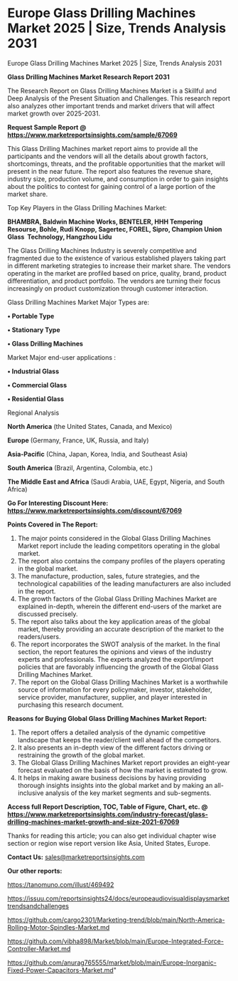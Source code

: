 # Europe Glass Drilling Machines Market 2025 | Size, Trends Analysis 2031
Europe Glass Drilling Machines Market 2025 | Size, Trends Analysis 2031

<strong>Glass Drilling Machines Market Research Report 2031</strong>

The Research Report on Glass Drilling Machines Market is a Skillful and Deep Analysis of the Present Situation and Challenges. This research report also analyzes other important trends and market drivers that will affect market growth over 2025-2031.

<strong>Request Sample Report @ <a href=https://www.marketreportsinsights.com/sample/67069>https://www.marketreportsinsights.com/sample/67069</a></strong>

This Glass Drilling Machines market report aims to provide all the participants and the vendors will all the details about growth factors, shortcomings, threats, and the profitable opportunities that the market will present in the near future. The report also features the revenue share, industry size, production volume, and consumption in order to gain insights about the politics to contest for gaining control of a large portion of the market share.

Top Key Players in the Glass Drilling Machines Market:

<strong>BHAMBRA, Baldwin Machine Works, BENTELER, HHH Tempering Resourse, Bohle, Rudi Knopp, Sagertec, FOREL, Sipro, Champion Union Glass  Technology, Hangzhou Lidu</strong>

The Glass Drilling Machines Industry is severely competitive and fragmented due to the existence of various established players taking part in different marketing strategies to increase their market share. The vendors operating in the market are profiled based on price, quality, brand, product differentiation, and product portfolio. The vendors are turning their focus increasingly on product customization through customer interaction.

Glass Drilling Machines Market Major Types are:

<strong>• Portable Type

• Stationary Type

• Glass Drilling Machines</strong>

Market Major end-user applications :

<strong>• Industrial Glass

• Commercial Glass

• Residential Glass</strong>

Regional Analysis

</u><strong><b>North America</b></strong> (the United States, Canada, and Mexico)

<strong><b>Europe </b></strong>(Germany, France, UK, Russia, and Italy)

<strong><b>Asia-Pacific</b></strong> (China, Japan, Korea, India, and Southeast Asia)

<strong><b>South America</b></strong> (Brazil, Argentina, Colombia, etc.)

<strong><b>The Middle East and Africa</b></strong> (Saudi Arabia, UAE, Egypt, Nigeria, and South Africa)

<strong>Go For Interesting Discount Here: <a href=https://www.marketreportsinsights.com/discount/67069>https://www.marketreportsinsights.com/discount/67069</a></strong>

<strong>Points Covered in The Report:</strong>
<ol>
  <li>The major points considered in the Global Glass Drilling Machines Market report include the leading competitors operating in the global market.</li>
  <li>The report also contains the company profiles of the players operating in the global market.</li>
  <li>The manufacture, production, sales, future strategies, and the technological capabilities of the leading manufacturers are also included in the report.</li>
  <li>The growth factors of the Global Glass Drilling Machines Market are explained in-depth, wherein the different end-users of the market are discussed precisely.</li>
  <li>The report also talks about the key application areas of the global market, thereby providing an accurate description of the market to the readers/users.</li>
  <li>The report incorporates the SWOT analysis of the market. In the final section, the report features the opinions and views of the industry experts and professionals. The experts analyzed the export/import policies that are favorably influencing the growth of the Global Glass Drilling Machines Market.</li>
  <li>The report on the Global Glass Drilling Machines Market is a worthwhile source of information for every policymaker, investor, stakeholder, service provider, manufacturer, supplier, and player interested in purchasing this research document.</li>
</ol>
<strong>Reasons for Buying Global Glass Drilling Machines Market Report:</strong>

<ol>
  <li>The report offers a detailed analysis of the dynamic competitive landscape that keeps the reader/client well ahead of the competitors.</li>
  <li>It also presents an in-depth view of the different factors driving or restraining the growth of the global market.</li>
  <li>The Global Glass Drilling Machines Market report provides an eight-year forecast evaluated on the basis of how the market is estimated to grow.</li>
  <li>It helps in making aware business decisions by having providing thorough insights insights into the global market and by making an all-inclusive analysis of the key market segments and sub-segments.</li>
</ol>
<strong>Access full Report Description, TOC, Table of Figure, Chart, etc. @ <a href=https://www.marketreportsinsights.com/industry-forecast/glass-drilling-machines-market-growth-and-size-2021-67069>https://www.marketreportsinsights.com/industry-forecast/glass-drilling-machines-market-growth-and-size-2021-67069</a></strong>


Thanks for reading this article; you can also get individual chapter wise section or region wise report version like Asia, United States, Europe.

<strong>Contact Us:</strong>
sales@marketreportsinsights.com

<strong>Our other reports:</strong>

<a href=https://tanomuno.com/illust/469492>https://tanomuno.com/illust/469492</a>

<a href=https://issuu.com/reportsinsights24/docs/europeaudiovisualdisplaysmarkettrendsandchallenges>https://issuu.com/reportsinsights24/docs/europeaudiovisualdisplaysmarkettrendsandchallenges</a>

<a href=https://github.com/cargo2301/Marketing-trend/blob/main/North-America-Rolling-Motor-Spindles-Market.md>https://github.com/cargo2301/Marketing-trend/blob/main/North-America-Rolling-Motor-Spindles-Market.md</a>

<a href=https://github.com/vibha898/Market/blob/main/Europe-Integrated-Force-Controller-Market.md>https://github.com/vibha898/Market/blob/main/Europe-Integrated-Force-Controller-Market.md</a>

<a href=https://github.com/anurag765555/market/blob/main/Europe-Inorganic-Fixed-Power-Capacitors-Market.md>https://github.com/anurag765555/market/blob/main/Europe-Inorganic-Fixed-Power-Capacitors-Market.md</a>"
